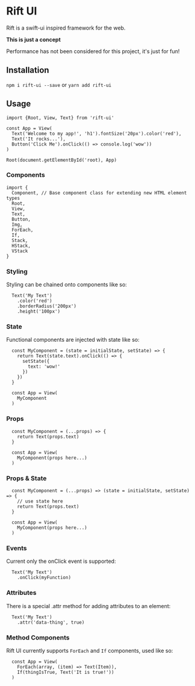 # Rift UI

Rift is a swift-ui inspired framework for the web.

**This is just a concept**

Performance has not been considered for this project, it's just for fun!

## Installation

`npm i rift-ui --save`
or
`yarn add rift-ui`

## Usage

```
import {Root, View, Text} from 'rift-ui'

const App = View(
  Text('Welcome to my app!', 'h1').fontSize('20px').color('red'),
  Text('It rocks...'),
  Button('Click Me').onClick(() => console.log('wow'))
)

Root(document.getElementById('root), App)
```

### Components

```
import {
  Component, // Base component class for extending new HTML element types
  Root,
  View,
  Text,
  Button,
  Img,
  ForEach,
  If,
  Stack,
  HStack,
  VStack
}
```

### Styling

Styling can be chained onto components like so:

```
  Text('My Text')
    .color('red')
    .borderRadius('200px')
    .height('100px')
```

### State

Functional components are injected with state like so:

```
  const MyComponent = (state = initialState, setState) => {
    return Text(state.text).onClick(() => {
      setState({
        text: 'wow!'
      })
    })
  }

  const App = View(
    MyComponent
  )
```

### Props

```
  const MyComponent = (...props) => {
    return Text(props.text)
  }

  const App = View(
    MyComponent(props here...)
  )
```

### Props & State

```
  const MyComponent = (...props) => (state = initialState, setState) => {
    // use state here
    return Text(props.text)
  }

  const App = View(
    MyComponent(props here...)
  )
```

### Events

Current only the onClick event is supported:

```
  Text('My Text')
    .onClick(myFunction)
```

### Attributes

There is a special .attr method for adding attributes to an element:

```
  Text('My Text')
    .attr('data-thing', true)
```

### Method Components

Rift UI currently supports `ForEach` and `If` components, used like so:

```
  const App = View(
    ForEach(array, (item) => Text(Item)),
    If(thingIsTrue, Text('It is true!'))
  )
```
